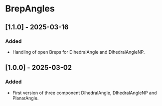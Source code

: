 # BrepAngles

## [1.1.0] - 2025-03-16

### Added

- Handling of open Breps for DihedralAngle and DihedralAngleNP.

## [1.0.0] - 2025-03-02

### Added

- First version of three component DihedralAngle, DIhedralAngleNP and PlanarAngle.